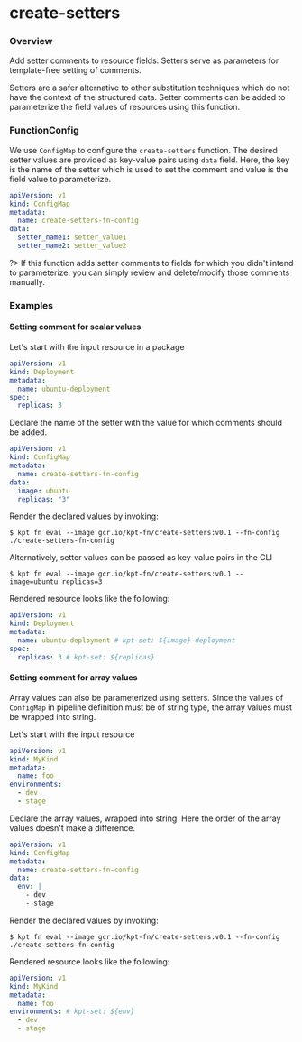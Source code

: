 # create-setters

### Overview

<!--mdtogo:Short-->

Add setter comments to resource fields. Setters serve as parameters 
for template-free setting of comments.

Setters are a safer alternative to other substitution techniques which do not
have the context of the structured data. Setter comments can be added to
parameterize the field values of resources using this function.

<!--mdtogo-->

### FunctionConfig

<!--mdtogo:Long-->

We use `ConfigMap` to configure the `create-setters` function. The desired setter
values are provided as key-value pairs using `data` field.
Here, the key is the name of the setter which is used to set the comment and
value is the field value to parameterize.

```yaml
apiVersion: v1
kind: ConfigMap
metadata:
  name: create-setters-fn-config
data:
  setter_name1: setter_value1
  setter_name2: setter_value2
```

<!--mdtogo-->

?> If this function adds setter comments to fields for which you didn't intend 
to parameterize, you can simply review and delete/modify those comments manually.

### Examples

<!--mdtogo:Examples-->

#### Setting comment for scalar values

Let's start with the input resource in a package

```yaml
apiVersion: v1
kind: Deployment
metadata:
  name: ubuntu-deployment 
spec:
  replicas: 3 
```

Declare the name of the setter with the value for which comments should be added.

```yaml
apiVersion: v1
kind: ConfigMap
metadata:
  name: create-setters-fn-config
data:
  image: ubuntu
  replicas: "3"
```

Render the declared values by invoking:

```shell
$ kpt fn eval --image gcr.io/kpt-fn/create-setters:v0.1 --fn-config ./create-setters-fn-config
```

Alternatively, setter values can be passed as key-value pairs in the CLI

```shell
$ kpt fn eval --image gcr.io/kpt-fn/create-setters:v0.1 -- image=ubuntu replicas=3
```

Rendered resource looks like the following:

```yaml
apiVersion: v1
kind: Deployment
metadata:
  name: ubuntu-deployment # kpt-set: ${image}-deployment
spec:
  replicas: 3 # kpt-set: ${replicas}
```

#### Setting comment for array values

Array values can also be parameterized using setters. Since the values of `ConfigMap`
in pipeline definition must be of string type, the array values must be wrapped into
string.

Let's start with the input resource

```yaml
apiVersion: v1
kind: MyKind
metadata:
  name: foo
environments:
  - dev
  - stage
```

Declare the array values, wrapped into string. Here the order of the array values
doesn't make a difference.

```yaml
apiVersion: v1
kind: ConfigMap
metadata:
  name: create-setters-fn-config
data:
  env: |
    - dev
    - stage
```

Render the declared values by invoking:

```shell
$ kpt fn eval --image gcr.io/kpt-fn/create-setters:v0.1 --fn-config ./create-setters-fn-config
```

Rendered resource looks like the following:

```yaml
apiVersion: v1
kind: MyKind
metadata:
  name: foo
environments: # kpt-set: ${env}
  - dev
  - stage
```
<!--mdtogo-->

